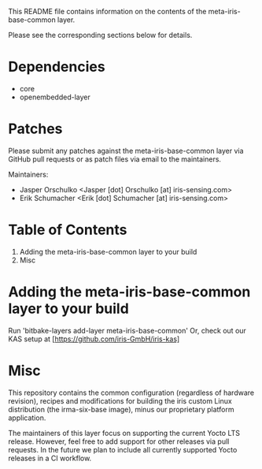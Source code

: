 This README file contains information on the contents of the
meta-iris-base-common layer.

Please see the corresponding sections below for details.

Dependencies
============
 - core
 - openembedded-layer

Patches
=======

Please submit any patches against the meta-iris-base-common layer via GitHub
pull requests or as patch files via email to the maintainers.

Maintainers: 
- Jasper Orschulko <Jasper [dot] Orschulko [at] iris-sensing.com>
- Erik Schumacher <Erik [dot] Schumacher [at] iris-sensing.com>

Table of Contents
=================

1. Adding the meta-iris-base-common layer to your build
2. Misc


Adding the meta-iris-base-common layer to your build
====================================================

Run 'bitbake-layers add-layer meta-iris-base-common'
Or, check out our KAS setup at [https://github.com/iris-GmbH/iris-kas]

Misc
====

This repository contains the common configuration (regardless of hardware
revision), recipes and modifications for building the iris custom Linux
distribution (the irma-six-base image), minus our proprietary platform
application.


The maintainers of this layer focus on supporting the current Yocto LTS 
release. However, feel free to add support for other releases via pull requests.
In the future we plan to include all currently supported Yocto releases
in a CI workflow.
